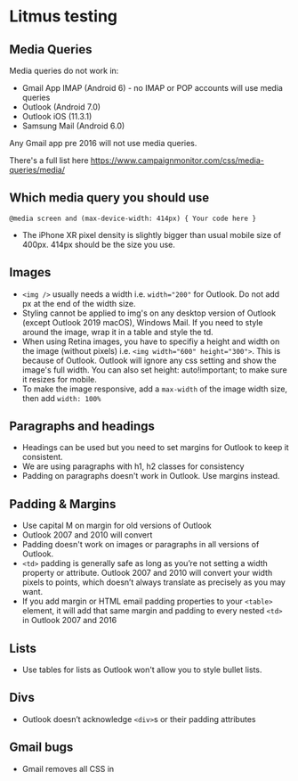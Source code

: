# Litmus testing

## Media Queries

Media queries do not work in:

- Gmail App IMAP (Android 6) - no IMAP or POP accounts will use media queries
- Outlook (Android 7.0)
- Outlook iOS (11.3.1)
- Samsung Mail (Android 6.0)

Any Gmail app pre 2016 will not use media queries.

There's a full list here https://www.campaignmonitor.com/css/media-queries/media/

## Which media query you should use

`@media screen and (max-device-width: 414px) {
 Your code here
}`

- The iPhone XR pixel density is slightly bigger than usual mobile size of 400px. 414px should be the size you use.

## Images

- `<img />` usually needs a width i.e. `width="200"` for Outlook. Do not add px at the end of the width size.
- Styling cannot be applied to img's on any desktop version of Outlook (except Outlook 2019 macOS), Windows Mail. If you need to style around the image, wrap it in a table and style the td.
- When using Retina images, you have to specifiy a height and width on the image (without pixels) i.e. `<img width="600" height="300">`. This is because of Outlook. Outlook will ignore any css setting and show the image's full width. You can also set height: auto!important; to make sure it resizes for mobile.
- To make the image responsive, add a `max-width` of the image width size, then add `width: 100%` 
## Paragraphs and headings

- Headings can be used but you need to set margins for Outlook to keep it consistent. 
- We are using paragraphs with h1, h2 classes for consistency
- Padding on paragraphs doesn't work in Outlook. Use margins instead.

## Padding & Margins

- Use capital M on margin for old versions of Outlook
- Outlook 2007 and 2010 will convert 
- Padding doesn't work on images or paragraphs in all versions of Outlook.
- `<td>` padding is generally safe as long as you’re not setting a width property or attribute. Outlook 2007 and 2010 will convert your width pixels to points, which doesn’t always translate as precisely as you may want.
- If you add margin or HTML email padding properties to your `<table>` element, it will add that same margin and padding to every nested `<td>` in Outlook 2007 and 2016

## Lists

- Use tables for lists as Outlook won't allow you to style bullet lists.

## Divs

- Outlook doesn’t acknowledge `<div>`s or their padding attributes

## Gmail bugs

- Gmail removes all CSS in <style> block if it exceeds 8192 characters or if it contains errors or nested @ declarations.
- You can target Gmail specifically with styles using this hack: https://freshinbox.com/blog/targeting-new-gmail-css/

## Useful links

These handy tools will show you what will and won't work in each email client
https://www.caniemail.com/scoreboard/
https://caniuse.email/

Create VML based buttons 
https://buttons.cm/ 

## iPhone notes

The minimum font size displayed on iPhones is 13 pixels. Keep this in mind when styling text, because anything smaller will be upscaled and could break your layout.

